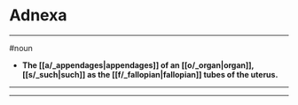 # Adnexa
---
#noun
- **The [[a/_appendages|appendages]] of an [[o/_organ|organ]], [[s/_such|such]] as the [[f/_fallopian|fallopian]] tubes of the uterus.**
---
---
